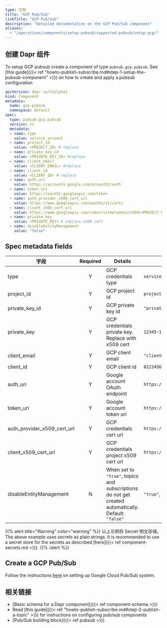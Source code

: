 ```yaml
---
type: 文档
title: "GCP Pub/Sub"
linkTitle: "GCP Pub/Sub"
description: "Detailed documentation on the GCP Pub/Sub component"
aliases:
  - "/operations/components/setup-pubsub/supported-pubsub/setup-gcp/"
---
```


## 创建 Dapr 组件

To setup GCP pubsub create a component of type `pubsub.gcp.pubsub`. See [this guide]({{< ref "howto-publish-subscribe.md#step-1-setup-the-pubsub-component" >}}) on how to create and apply a pubsub configuration

```yaml
apiVersion: dapr.io/v1alpha1
kind: Component
metadata:
  name: gcp-pubsub
  namespace: default
spec:
  type: pubsub.gcp.pubsub
  version: v1
  metadata:
  - name: type
    value: service_account
  - name: project_id
    value: <PROJECT_ID> # replace
  - name: private_key_id
    value: <PRIVATE_KEY_ID> #replace
  - name: client_email
    value: <CLIENT_EMAIL> #replace
  - name: client_id
    value: <CLIENT_ID> # replace
  - name: auth_uri
    value: https://accounts.google.com/o/oauth2/auth
  - name: token_uri
    value: https://oauth2.googleapis.com/token
  - name: auth_provider_x509_cert_url
    value: https://www.googleapis.com/oauth2/v1/certs
  - name: client_x509_cert_url
    value: https://www.googleapis.com/robot/v1/metadata/x509/<PROJECT_NAME>.iam.gserviceaccount.com #replace PROJECT_NAME
  - name: private_key
    value: <PRIVATE_KEY> # replace x509 cert  
  - name: disableEntityManagement
    value: "false"
```

## Spec metadata fields

| 字段                              | Required | Details                                                                                             | 示例                                                                                               |
| ------------------------------- |:--------:| --------------------------------------------------------------------------------------------------- | ------------------------------------------------------------------------------------------------ |
| type                            |    Y     | GCP credentials type                                                                                | `service_account`                                                                                |
| project_id                      |    Y     | GCP project id                                                                                      | `projectId`                                                                                      |
| private_key_id                |    Y     | GCP private key id                                                                                  | `"privateKeyId"`                                                                                 |
| private_key                     |    Y     | GCP credentials private key. Replace with x509 cert                                                 | `12345-12345`                                                                                    |
| client_email                    |    Y     | GCP client email                                                                                    | `"client@email.com"`                                                                             |
| client_id                       |    Y     | GCP client id                                                                                       | `0123456789-0123456789`                                                                          |
| auth_uri                        |    Y     | Google account OAuth endpoint                                                                       | `https://accounts.google.com/o/oauth2/auth`                                                      |
| token_uri                       |    Y     | Google account token uri                                                                            | `https://oauth2.googleapis.com/token`                                                            |
| auth_provider_x509_cert_url |    Y     | GCP credentials cert url                                                                            | `https://www.googleapis.com/oauth2/v1/certs`                                                     |
| client_x509_cert_url          |    Y     | GCP credentials project x509 cert url                                                               | `https://www.googleapis.com/robot/v1/metadata/x509/<PROJECT_NAME>.iam.gserviceaccount.com` |
| disableEntityManagement         |    N     | When set to `"true"`, topics and subscriptions do not get created automatically. Default: `"false"` | `"true"`, `"false"`                                                                              |

{{% alert title="Warning" color="warning" %}}
以上示例将 Secret 明文存储。 The above example uses secrets as plain strings. It is recommended to use a secret store for the secrets as described [here]({{< ref component-secrets.md >}}).
{{% /alert %}}

## Create a GCP Pub/Sub

Follow the instructions [here](https://cloud.google.com/pubsub/docs/quickstart-console) on setting up Google Cloud Pub/Sub system.

## 相关链接
- [Basic schema for a Dapr component]({{< ref component-schema >}})
- Read [this guide]({{< ref "howto-publish-subscribe.md#step-2-publish-a-topic" >}}) for instructions on configuring pub/sub components
- [Pub/Sub building block]({{< ref pubsub >}})